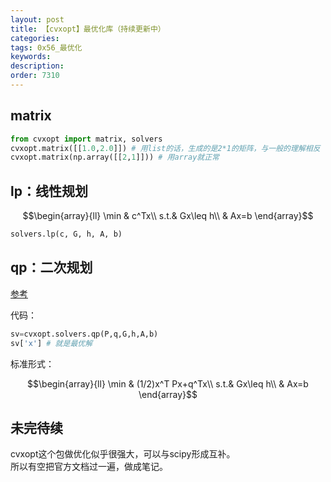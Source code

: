 ```yaml
---
layout: post
title: 【cvxopt】最优化库（持续更新中）
categories:
tags: 0x56_最优化
keywords:
description:
order: 7310
---
```


## matrix
```py
from cvxopt import matrix, solvers
cvxopt.matrix([[1.0,2.0]]) # 用list的话，生成的是2*1的矩阵，与一般的理解相反
cvxopt.matrix(np.array([[2,1]])) # 用array就正常
```

## lp：线性规划

$$\begin{array}{ll}
\min & c^Tx\\
s.t.& Gx\leq h\\
& Ax=b
\end{array}$$

```py
solvers.lp(c, G, h, A, b)
```




## qp：二次规划
[参考](https://blog.csdn.net/QW_sunny/article/details/79793889)  


代码：
```py
sv=cvxopt.solvers.qp(P,q,G,h,A,b)
sv['x'] # 就是最优解
```

标准形式：

$$\begin{array}{ll}
\min & (1/2)x^T Px+q^Tx\\
s.t.& Gx\leq h\\
& Ax=b
\end{array}$$



## 未完待续

cvxopt这个包做优化似乎很强大，可以与scipy形成互补。  
所以有空把官方文档过一遍，做成笔记。  
